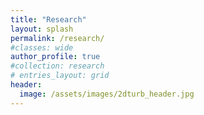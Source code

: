 ```yaml
---
title: "Research"
layout: splash
permalink: /research/
#classes: wide
author_profile: true
#collection: research
# entries_layout: grid
header:
  image: /assets/images/2dturb_header.jpg    
---
```


